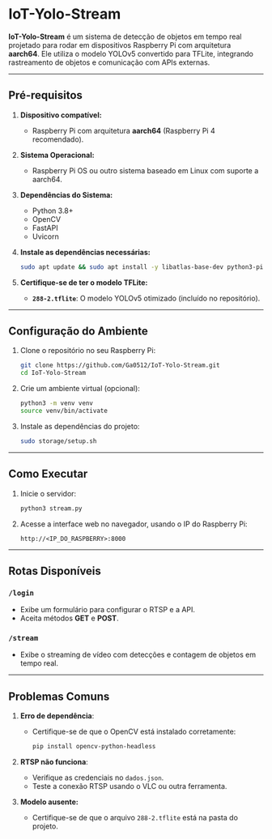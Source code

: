# IoT-Yolo-Stream

**IoT-Yolo-Stream** é um sistema de detecção de objetos em tempo real projetado para rodar em dispositivos Raspberry Pi com arquitetura **aarch64**. Ele utiliza o modelo YOLOv5 convertido para TFLite, integrando rastreamento de objetos e comunicação com APIs externas.

---

## **Pré-requisitos**

1. **Dispositivo compatível:**
   - Raspberry Pi com arquitetura **aarch64** (Raspberry Pi 4 recomendado).
   
2. **Sistema Operacional:**
   - Raspberry Pi OS ou outro sistema baseado em Linux com suporte a aarch64.

3. **Dependências do Sistema:**
   - Python 3.8+
   - OpenCV
   - FastAPI
   - Uvicorn

4. **Instale as dependências necessárias:**
   ```bash
   sudo apt update && sudo apt install -y libatlas-base-dev python3-pip
   ```

5. **Certifique-se de ter o modelo TFLite:**
   - **`288-2.tflite`**: O modelo YOLOv5 otimizado (incluído no repositório).

---

## **Configuração do Ambiente**

1. Clone o repositório no seu Raspberry Pi:
   ```bash
   git clone https://github.com/Ga0512/IoT-Yolo-Stream.git
   cd IoT-Yolo-Stream
   ```

2. Crie um ambiente virtual (opcional):
   ```bash
   python3 -m venv venv
   source venv/bin/activate
   ```

3. Instale as dependências do projeto:
   ```bash
   sudo storage/setup.sh
   ```

---

## **Como Executar**

1. Inicie o servidor:
   ```bash
   python3 stream.py
   ```

2. Acesse a interface web no navegador, usando o IP do Raspberry Pi:
   ```
   http://<IP_DO_RASPBERRY>:8000
   ```

---

## **Rotas Disponíveis**

### **`/login`**
- Exibe um formulário para configurar o RTSP e a API.
- Aceita métodos **GET** e **POST**.

### **`/stream`**
- Exibe o streaming de vídeo com detecções e contagem de objetos em tempo real.

---

## **Problemas Comuns**

1. **Erro de dependência**:
   - Certifique-se de que o OpenCV está instalado corretamente:
     ```bash
     pip install opencv-python-headless
     ```

2. **RTSP não funciona**:
   - Verifique as credenciais no `dados.json`.
   - Teste a conexão RTSP usando o VLC ou outra ferramenta.

3. **Modelo ausente:**
   - Certifique-se de que o arquivo `288-2.tflite` está na pasta do projeto.
